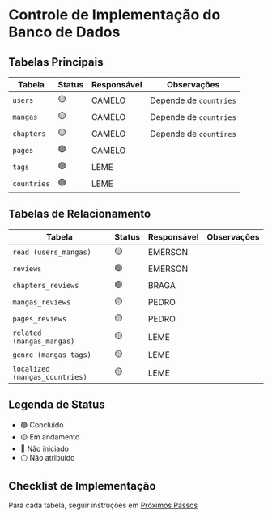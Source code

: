 # Controle de Implementação do Banco de Dados

## Tabelas Principais

| Tabela                        | Status    | Responsável | Observações                     |
|-------------------------------|-----------|-------------|---------------------------------|
| `users`                       |     🟡    |   CAMELO    | Depende de `countries`          |
| `mangas`                      |     🟡    |   CAMELO    | Depende de `countries`          |
| `chapters`                    |     🟡    |   CAMELO    | Depende de `countires`          |
| `pages`                       |     🟢    |   CAMELO    |                                 |
| `tags`                        |     🟢    |   LEME      |                                 |
| `countries`                   |     🟢    |   LEME      |                                 |

## Tabelas de Relacionamento

| Tabela                        | Status    | Responsável | Observações                     |
|-------------------------------|-----------|-------------|---------------------------------|
| `read (users_mangas)`         |     🟡    |    EMERSON  |                                 |
| `reviews`                     |     🟢    |    EMERSON  |                                 |
| `chapters_reviews`            |     🟢    |    BRAGA    |                                 |
| `mangas_reviews`              |     🟡    |    PEDRO    |                                 |
| `pages_reviews`               |     🟡    |    PEDRO    |                                 |
| `related (mangas_mangas)`     |     🟡    |    LEME     |                                 |
| `genre (mangas_tags)`         |     🟡    |    LEME     |                                 |
| `localized (mangas_countries)`|     🟡    |    LEME     |                                 |

## Legenda de Status

- 🟢 Concluído
- 🟡 Em andamento
- 🔴 Não iniciado
- ⚪ Não atribuído

## Checklist de Implementação

Para cada tabela, seguir instruções em [Próximos Passos](./NEXTSTEPS.md)
